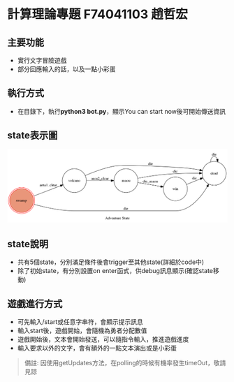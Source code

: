 # 計算理論專題 F74041103 趙哲宏
## 主要功能
* 實行文字冒險遊戲
* 部分回應輸入的話，以及一點小彩蛋
## 執行方式
* 在目錄下，執行**python3 bot.py**，顯示You can start now後可開始傳送資訊
## state表示圖
[picture]: https://raw.githubusercontent.com/shuuennokage/CTProject/master/state_diagram.png  "pic"
![Alt text][picture]
## state說明
* 共有5個state，分別滿足條件後會trigger至其他state(詳細於code中)
* 除了初始state，有分別設置on enter函式，供debug訊息顯示(確認state移動)
## 遊戲進行方式
* 可先輸入/start或任意字串符，會顯示提示訊息
* 輸入start後，遊戲開始，會隨機為勇者分配數值
* 遊戲開始後，文本會開始發送，可以隨指令輸入，推進遊戲進度
* 輸入要求以外的文字，會有額外的一點文本演出或是小彩蛋
> 備註: 因使用getUpdates方法，在polling的時候有機率發生timeOut，敬請見諒
